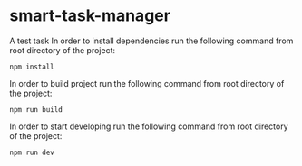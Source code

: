 # smart-task-manager
A test task
In order to install dependencies run the following command from root directory of the project:
```
npm install
```

In order to build project run the following command from root directory of the project:
```
npm run build
```

In order to start developing run the following command from root directory of the project:
```
npm run dev
```
